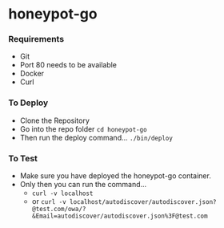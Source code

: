 # honeypot-go

### Requirements
- Git
- Port 80 needs to be available
- Docker
- Curl

### To Deploy
- Clone the Repository
- Go into the repo folder `cd honeypot-go`
- Then run the deploy command... `./bin/deploy`

### To Test
- Make sure you have deployed the honeypot-go container.
- Only then you can run the command...
  - `curl -v localhost`
  - or `curl -v localhost/autodiscover/autodiscover.json?@test.com/owa/?&Email=autodiscover/autodiscover.json%3F@test.com`